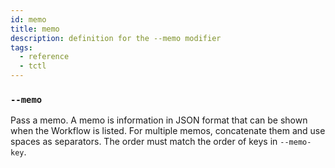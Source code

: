 ```yaml
---
id: memo
title: memo
description: definition for the --memo modifier
tags:
  - reference
  - tctl
---
```


### `--memo`

Pass a memo.
A memo is information in JSON format that can be shown when the Workflow is listed.
For multiple memos, concatenate them and use spaces as separators.
The order must match the order of keys in `--memo-key`.
